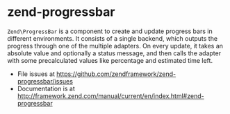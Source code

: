 # zend-progressbar

`Zend\ProgressBar` is a component to create and update progress bars in different
environments. It consists of a single backend, which outputs the progress through
one of the multiple adapters. On every update, it takes an absolute value and
optionally a status message, and then calls the adapter with some precalculated
values like percentage and estimated time left.


- File issues at https://github.com/zendframework/zend-progressbar/issues
- Documentation is at http://framework.zend.com/manual/current/en/index.html#zend-progressbar

